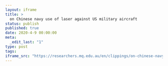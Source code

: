 ```yaml
---
layout: iframe
title: >
  on Chinese navy use of laser against US military aircraft
status: publish
published: true
date: 2020-4-9 00:00:00
meta:
  _edit_last: "1"
type: post
tags:
iframe_src: "https://researchers.mq.edu.au/en/clippings/on-chinese-navy-use-of-laser-against-us-military-aircraft"
---
```

        